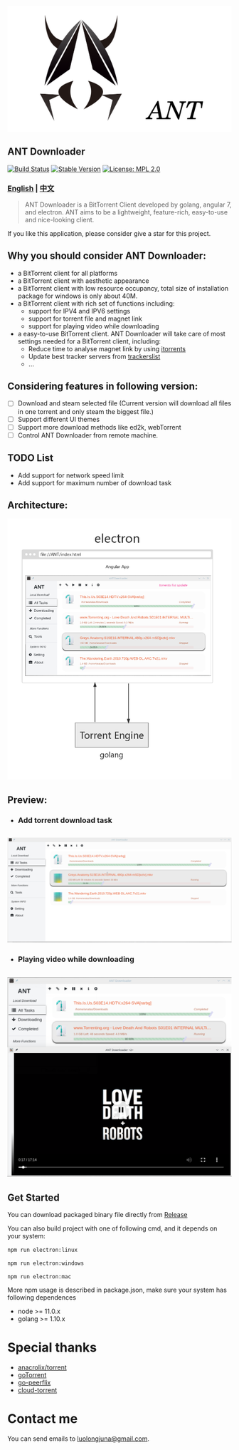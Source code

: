 
![](./src/assets/READEME/logoAndID.png)

## ANT Downloader

[![Build Status](https://travis-ci.com/anatasluo/ant.svg?branch=master)](https://travis-ci.com/anatasluo/ant)
[![Stable Version](https://img.shields.io/badge/version-1.3.6-blueviolet.svg)](https://img.shields.io/badge/version-1.1.0-blueviolet.svg)
[![License: MPL 2.0](https://img.shields.io/badge/License-MPL%202.0-brightgreen.svg)](https://opensource.org/licenses/MPL-2.0)

### [English](README.md) | [中文](README_zh.md)

> ANT Downloader is a BitTorrent Client developed by golang, angular 7, and electron. ANT aims to be a lightweight, feature-rich, easy-to-use and nice-looking client.

If you like this application, please consider give a star for this project.

## Why you should consider ANT Downloader:
- a BitTorrent client for all platforms
- a BitTorrent client with aesthetic appearance
- a BitTorrent client with low resource occupancy, total size of installation package for windows is only about 40M.
- a BitTorrent client with rich set of functions including:
    - support for IPV4 and IPV6 settings
    - support for torrent file and magnet link
    - support for playing video while downloading
- a easy-to-use BitTorrent client. ANT Downloader will take care of most settings needed for a BitTorrent client, including:
  - Reduce time to analyse magnet link by using [itorrents](https://itorrents.org/)
  - Update best tracker servers from [trackerslist](https://github.com/ngosang/trackerslist)
  - ...

## Considering features in following version:
- [ ] Download and steam selected file (Current version will download all files in one torrent and only steam the biggest file.)
- [ ] Support different UI themes
- [ ] Support more download methods like ed2k, webTorrent
- [ ] Control ANT Downloader from remote machine.

## TODO List
- Add support for network speed limit
- Add support for maximum number of download task

## Architecture:
![](./src/assets/READEME/architecture.jpg)

## Preview:
+ ### Add torrent download task
![](./src/assets/READEME/task.gif)
--------------

+ ### Playing video while downloading
![](./src/assets/READEME/steaming.png)
--------------

## Get Started

You can download packaged binary file directly from [Release](https://github.com/anatasluo/ant/releases)

You can also build project with one of following cmd, and it depends on your system:
```
npm run electron:linux
```

```
npm run electron:windows
```

```
npm run electron:mac
```

More npm usage is described in package.json, make sure your system has following dependences
+ node >= 11.0.x
+ golang >= 1.10.x


# Special thanks

+ [anacrolix/torrent](https://github.com/anacrolix/torrent)
+ [goTorrent](https://github.com/deranjer/goTorrent)
+ [go-peerflix](https://github.com/Sioro-Neoku/go-peerflix)
+ [cloud-torrent](https://github.com/jpillora/cloud-torrent)

# Contact me
You can send emails to luolongjuna@gmail.com.
